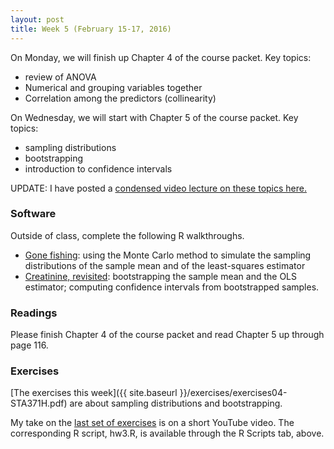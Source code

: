 ```yaml
---
layout: post
title: Week 5 (February 15-17, 2016)
---
```


On Monday, we will finish up Chapter 4 of the course packet.  Key topics:  
* review of ANOVA  
* Numerical and grouping variables together  
* Correlation among the predictors (collinearity)  


On Wednesday, we will start with Chapter 5 of the course packet.  Key topics:   
* sampling distributions   
* bootstrapping   
* introduction to confidence intervals  

UPDATE: I have posted a [condensed video lecture on these topics here.](https://youtu.be/JNba7YRCk0M)  


### Software

Outside of class, complete the following R walkthroughs.  
* [Gone fishing](http://jgscott.github.io/teaching/r/gonefishing/gonefishing.html): using the Monte Carlo method to simulate the sampling distributions of the sample mean and of the least-squares estimator  
* [Creatinine, revisited](http://jgscott.github.io/teaching/r/creatinine/creatinine_bootstrap.html): bootstrapping the sample mean and the OLS estimator; computing confidence intervals from bootstrapped samples.  


### Readings

Please finish Chapter 4 of the course packet and read Chapter 5 up through page 116.  


### Exercises  

[The exercises this week]({{ site.baseurl }}/exercises/exercises04-STA371H.pdf) are about sampling distributions and bootstrapping.    

My take on the [last set of exercises](https://youtu.be/9yMpp4cLw9Q) is on a short YouTube video.  The corresponding R script, hw3.R, is available through the R Scripts tab, above.  




